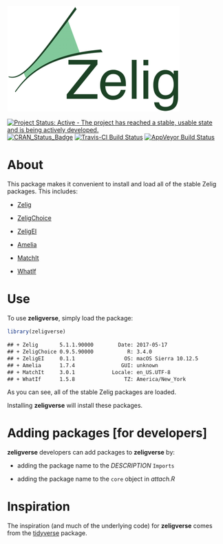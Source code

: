 
<!-- README.md is generated from README.Rmd. Please edit that file -->
[![zelig-logo](man/figures/zelig.png)](http://zeligproject.org)

[![Project Status: Active - The project has reached a stable, usable state and is being actively developed.](http://www.repostatus.org/badges/latest/active.svg)](http://www.repostatus.org/#active) [![CRAN\_Status\_Badge](http://www.r-pkg.org/badges/version/zeligverse)](https://cran.r-project.org/package=zeligverse) [![Travis-CI Build Status](https://travis-ci.org/IQSS/zeligverse.svg?branch=master)](https://travis-ci.org/IQSS/zeligverse) [![AppVeyor Build Status](https://ci.appveyor.com/api/projects/status/github/IQSS/zeligverse?branch=master&svg=true)](https://ci.appveyor.com/project/IQSS/zeligverse)

About
=====

This package makes it convenient to install and load all of the stable Zelig packages. This includes:

-   [Zelig](https://github.com/IQSS/Zelig)

-   [ZeligChoice](https://github.com/IQSS/ZeligChoice)

-   [ZeligEI](https://github.com/IQSS/ZeligEI)

-   [Amelia](https://gking.harvard.edu/amelia)

-   [MatchIt](https://gking.harvard.edu/matchit)

-   [WhatIf](https://gking.harvard.edu/whatif)

Use
===

To use **zeligverse**, simply load the package:

``` r
library(zeligverse)
```

    ## + Zelig       5.1.1.90000        Date: 2017-05-17
    ## + ZeligChoice 0.9.5.90000           R: 3.4.0
    ## + ZeligEI     0.1.1                OS: macOS Sierra 10.12.5
    ## + Amelia      1.7.4               GUI: unknown
    ## + MatchIt     3.0.1            Locale: en_US.UTF-8
    ## + WhatIf      1.5.8                TZ: America/New_York

As you can see, all of the stable Zelig packages are loaded.

Installing **zeligverse** will install these packages.

Adding packages \[for developers\]
==================================

**zeligverse** developers can add packages to **zeligverse** by:

-   adding the package name to the *DESCRIPTION* `Imports`

-   adding the package name to the `core` object in *attach.R*

Inspiration
===========

The inspiration (and much of the underlying code) for **zeligverse** comes from the [tidyverse](http://tidyverse.org/) package.
